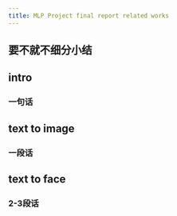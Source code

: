 ```yaml
---
title: MLP Project final report related works
---
```


## 要不就不细分小结
## intro
### 一句话
## text to image
### 一段话
## text to face
### 2-3段话
##

